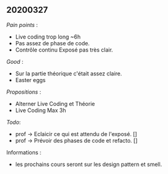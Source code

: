 ## 20200327

*Pain points* :
- Live coding trop long ~6h
- Pas assez de phase de code.
- Contrôle continu Exposé pas très clair.

*Good* :
- Sur la partie théorique c'était assez claire.
- Easter eggs

*Propositions* :
- Alterner Live Coding et Théorie
- Live Coding Max 3h

*Todo*:
- prof -> Eclaicir ce qui est attendu de l'exposé. []
- prof -> Prévoir des phases de code et refacto. []

Informations : 
- les prochains cours seront sur les design pattern et smell.


